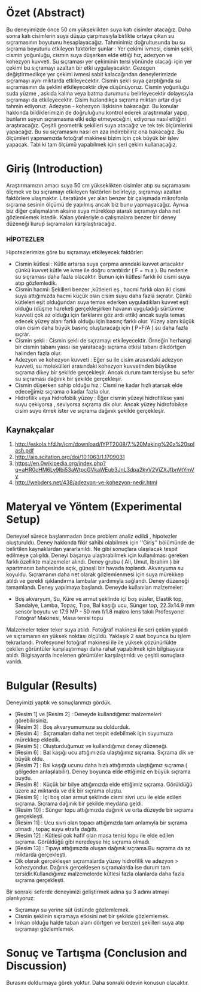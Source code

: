 # Özet (Abstract)
Bu deneyimizde önce 50 cm yükseklikten suya katı cisimler atacağız. Daha sonra katı cisimlerin suya düşüp çarpmasıyla birlikte ortaya çıkan su sıçramasının boyutunu hesaplayacağız. Tahminimiz doğrultusunda bu su sıçrama boyutunu etkileyen faktörler şunlar : Yer çekimi ivmesi, cismin şekli, cismin yoğunluğu, cismin suya düşerken elde ettiği hız, adezyon ve kohezyon kuvveti. Su sıçraması yer çekiminin tersi yönünde olacağı için yer çekimi bu sıçramayı azaltan bir etki uygulayacaktır. Gezegen değiştirmedikçe yer çekimi ivmesi sabit kalacağından deneylerimizde sıçramayı aynı miktarda etkileyecektir. Cismin şekli suya çarptığında su sıçramasının da şeklini etkileyecektir diye düşünüyoruz. Cismin yoğunluğu suda yüzme , askıda kalma veya batma durumunu belirleyecektir dolayısıyla sıçramayı da etkileyecektir. Cisim hızlandıkça sıçrama miktarı artar diye tahmin ediyoruz. Adezyon - kohezyon ilişkisine bakacağız. Bu konular hakkında bildiklerimizin de doğruluğunu kontrol ederek araştırmalar yapıp, bunların suyun sıçramasına etki edip etmeyeceğini, ediyorsa nasıl ettiğini araştıracağız. Çeşitli geometrik şekilleri suya atacağız ve tek tek ölçümlerini yapacağız. Bu su sıçramasını nasıl en aza indirebiliriz ona bakacağız. Bu ölçümleri yapmamızda fotoğraf makinesi bizim için çok büyük bir işlev yapacak. Tabi ki tam ölçümü yapabilmek için seri çekim kullanacağız.
 
# Giriş (Introduction)
Araştırmamızın amacı suya 50 cm yükseklikten cisimler atıp su sıçramasını ölçmek ve bu sıçramayı etkileyen faktörleri belirleyip, sıçramayı azaltan faktörlere ulaşmaktır. Literatürde yer alan benzer bir çalışmada mikrofonla sıçrama sesinin ölçümü de yapılmış ancak biz bunu yapmayacağız. Ayrıca biz diğer çalışmaların aksine suya mürekkep atarak sıçramayı daha net gözlemlemek istedik. Kalan yönleriyle o çalışmalara benzer bir deney düzeneği kurup sıçramaları karşılaştıracağız. 

### HİPOTEZLER 
Hipotezlerimize göre bu sıçramayı etkileyecek faktörler:
* Cismin kütlesi : Kütle artarsa suya çarpma anındaki kuvvet artacaktır çünkü kuvvet kütle ve ivme ile doğru orantılıdır ( F = m.a ). Bu nedenle su sıçraması daha fazla olacaktır. Bunun için kütlesi farklı iki cismi suya atıp gözlemledik. 
* Cismin hacmi: Şekilleri benzer ,kütleleri eş , hacmi farklı olan iki cismi suya attığımızda hacmi küçük olan cisim suyu daha fazla sıçratır. Çünkü kütleleri eşit olduğundan suya temas ederken uyguladıkları kuvvet eşit olduğu (düşme hareketi gerçekleşirken havanın uyguladığı sürtünme kuvveti çok az olduğu için farklarını göz ardı ettik) ancak suyla temas edecek yüzey alanı farklı olduğu için basınç farklı olur. Yüzey alanı küçük olan cisim daha büyük basınç oluşturacağı için ( P=F/A ) su daha fazla sıçrar.
* Cismin şekli : Cismin şekli de sıçramayı etkileyecektir. Örneğin herhangi bir cismin tabanı yassı ise yaratacağı sıçrama etkisi tabanı dikdörtgen halinden fazla olur. 
* Adezyon ve kohezyon kuvveti : Eğer su ile cisim arasındaki adezyon kuvveti, su molekülleri arasındaki kohezyon kuvvetinden büyükse sıçrama dikey bir şekilde gerçekleşir. Ancak durum tam tersiyse bu sefer su sıçraması dağınık bir şekilde gerçekleşir. 
* Cismin düşerken sahip olduğu hız : Cismi ne kadar hızlı atarsak elde edeceğimiz sıçrama o kadar fazla olur. 
* Hidrofilik veya hidrofobik yüzey : Eğer cismin yüzeyi hidrofilikse yani suyu çekiyorsa , seviyorsa sıçrama dik olur. Ancak yüzey hidrofobikse cisim suyu itmek ister ve sıçrama dağınık şekilde gerçekleşir.

## Kaynakçalar  
1. http://eskola.hfd.hr/icm/download/IYPT2008/7.%20Making%20a%20splash.pdf
2. http://aip.scitation.org/doi/10.1063/1.1709031
3. https://en.0wikipedia.org/index.php?q=aHR0cHM6Ly9lbi53aWtpcGVkaWEub3JnL3dpa2kvV2ViZXJfbnVtYmVy
4. http://webders.net/438/adezyon-ve-kohezyon-nedir.html

# Materyal ve Yöntem (Experimental Setup)

 Deneysel sürece başlanmadan önce problem analiz edildi , hipotezler oluşturuldu. Deney hakkında fikir sahibi olabilmek için ''Giriş'' bölümünde de belirtilen kaynaklardan yararlanıldı. Ne gibi sonuçlara ulaşılacak tespit edilmeye çalışıldı. Deneyi başarıya ulaştırabilmek için kullanılması gereken farklı özellikte malzemeler alındı. Deney grubu ( Ali, Umut, İbrahim ) bir apartmanın bahçesinde açık, güneşli bir havada toplandı. Akvaryuma su koyuldu. Sıçramanın daha net olarak gözlemlenmesi için suya mürekkep atıldı ve gerekli ışıklandırma lambalar yardımıyla sağlandı. Deney düzeneği tamamlandı. Deney yapılmaya başlandı. Deneyde kullanılan malzemeler:
* Boş akvaryum,  Su, Küre ve armut şeklinde içi boş süsler, Elastik top, Sandalye, Lamba, Topaç, Tıpa, Bal kaşığı ucu, Sünger top, 22.3x14.9 mm sensör boyutu ve 17.9 MP - 50 mm f/1.8 makro lens takılı Profesyonel Fotoğraf Makinesi, Masa tenisi topu

Malzemeler teker teker suya atıldı. Fotoğraf makinesi ile seri çekim yapıldı ve sıçramanın en yüksek noktası ölçüldü. Yaklaşık 2 saat boyunca bu işlem tekrarlandı. Profesyonel fotoğraf makinesi ile ile yüksek çözünürlükte çekilen görüntüler karşılaştırmayı daha rahat yapabilmek için bilgisayara atıldı. Bilgisayarda incelenen görüntüler karşılaştırıldı ve çeşitli sonuçlara varıldı.

# Bulgular (Results)
Deneyimizi yaptık ve sonuçlarımızı gördük.
* [Resim 1] ve [Resim 2] : Deneyde kullandığımız malzemeleri görebilirsiniz.
* [Resim 3] : Boş akvaryumumuza su doldurduk.
* [Resim 4] : Sıçramaları daha net tespit edebilmek için suyumuza mürekkep ekledik.
* [Resim 5] : Oluşturduğumuz ve kullandığımız deney düzeneği.
* [Resim 6] : Bal kaşığı ucu attığımızda ulaştığımız sıçrama. Sıçrama dik ve büyük oldu.
* [Resim 7] : Bal kaşığı ucunu daha hızlı attığımzda ulaştığımız sıçrama ( gölgeden anlaşılabilir). Deney boyunca elde ettiğimiz en büyük sıçrama buydu.
* [Resim 8] : Küçük bir bilye attığımızda elde ettiğimiz sıçrama. Görüldüğü üzere az miktarda ve dik bir sıçrama oluştu.
* [Resim 9] : İçi boş olan armut şeklinde cismi sivri ucu ile elde edilen sıçrama. Sıçrama dağınık bir şekilde meydana geldi.
* [Resim 10] : Sünger topu attığımızda dağınık ve orta düzeyde bir sıçrama gerçekleşti.
* [Resim 11] : Ucu sivri olan topacı attığımızda tam anlamıyla bir sıçrama olmadı , topaç suyu etrafa dağıttı.
* [Resim 12] : Kütlesi çok hafif olan masa tenisi topu ile elde edilen sıçrama. Görüldüğü gibi neredeyse hiç sıçrama olmadı.
* [Resim 13] : Tıpayı attığımızda oluşan dağınık sıçrama.Bu sıçrama da az miktarda gerçekleşti.
* Dik olarak gerçekleşen sıçramalarda yüzey hidrofilik ve adezyon > kohezyondur. Dağınık gerçekleşen sıçramalarda ise durum tam tersidir.Kullandığımız malzemelerde kütlesi fazla olanlarda daha fazla sıçrama gerçekleşti.

Bir sonraki seferde deneyimizi geliştirmek adına şu 3 adımı atmayı planlıyoruz:
* Sıçramayı su yerine süt üstünde gözlemlemek.
* Cismin şeklinin sıçramaya etkisini net bir şekilde gözlemlemek.
* İmkan olduğu halde taban alanı dörtgen ve benzeri şekilleri suya atıp sıçramayı gözlemlemek.

# Sonuç ve Tartışma (Conclusion and Discussion) 
Burasını doldurmaya görek yoktur. Daha sonraki ödevin konusun olacaktır. 
